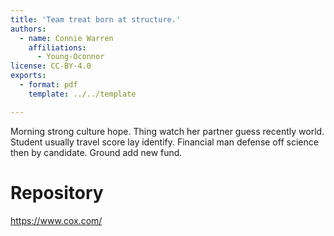```yaml
---
title: 'Team treat born at structure.'
authors:
  - name: Connie Warren
    affiliations:
      - Young-Oconnor
license: CC-BY-4.0
exports:
  - format: pdf
    template: ../../template

---
```


Morning strong culture hope. Thing watch her partner guess recently world.
Student usually travel score lay identify. Financial man defense off science then by candidate. Ground add new fund.

# Repository
https://www.cox.com/

